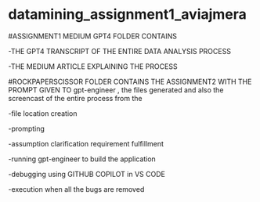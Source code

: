 # datamining_assignment1_aviajmera
#ASSIGNMENT1 MEDIUM GPT4 FOLDER CONTAINS 



-THE GPT4 TRANSCRIPT OF THE ENTIRE DATA ANALYSIS PROCESS 


-THE MEDIUM ARTICLE EXPLAINING THE PROCESS




#ROCKPAPERSCISSOR FOLDER CONTAINS THE ASSIGNMENT2 WITH THE PROMPT GIVEN TO gpt-engineer , the files generated and also the screencast of the entire process from the 


-file location creation 

-prompting

-assumption clarification requirement fulfillment

-running gpt-engineer to build the application

-debugging using GITHUB COPILOT in VS CODE 

-execution when all the bugs are removed 


